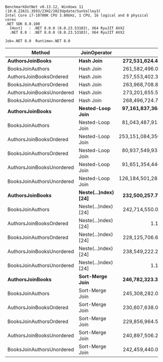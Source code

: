 ```

BenchmarkDotNet v0.13.12, Windows 11 (10.0.22631.3593/23H2/2023Update/SunValley3)
Intel Core i7-10700K CPU 3.80GHz, 1 CPU, 16 logical and 8 physical cores
.NET SDK 8.0.100
  [Host]   : .NET 8.0.0 (8.0.23.53103), X64 RyuJIT AVX2
  .NET 8.0 : .NET 8.0.0 (8.0.23.53103), X64 RyuJIT AVX2

Job=.NET 8.0  Runtime=.NET 8.0  

```
| Method                    | JoinOperator         | Mean                   | Error                 | StdDev                |
|-------------------------- |--------------------- |-----------------------:|----------------------:|----------------------:|
| **AuthorsJoinBooks**          | **Hash Join**            |     **272,531,624.444 ns** |     **3,127,166.2048 ns** |     **2,925,153.2082 ns** |
| BooksJoinAuthors          | Hash Join            |     261,582,496.078 ns |     4,977,099.7379 ns |     5,111,114.9936 ns |
| AuthorsJoinBooksOrdered   | Hash Join            |     257,553,402.381 ns |     3,957,287.3320 ns |     3,508,032.1445 ns |
| BooksJoinAuthorsOrdered   | Hash Join            |     263,968,708.889 ns |     4,996,821.7823 ns |     4,674,030.1954 ns |
| AuthorsJoinBooksUnordered | Hash Join            |     273,201,655.556 ns |     4,540,463.2113 ns |     4,247,152.1050 ns |
| BooksJoinAuthorsUnordered | Hash Join            |     268,496,724.731 ns |     5,300,773.7144 ns |     8,094,841.3167 ns |
| **AuthorsJoinBooks**          | **Nested-Loop Join**     |  **97,161,837,364.286 ns** |   **181,543,110.7643 ns** |   **160,933,239.0462 ns** |
| BooksJoinAuthors          | Nested-Loop Join     |  81,043,487,915.385 ns |   734,781,146.1685 ns |   613,575,535.4570 ns |
| AuthorsJoinBooksOrdered   | Nested-Loop Join     | 253,151,084,350.000 ns |   560,298,046.6752 ns |   437,443,860.0056 ns |
| BooksJoinAuthorsOrdered   | Nested-Loop Join     |  80,937,549,933.333 ns |   371,450,761.7288 ns |   347,455,272.9856 ns |
| AuthorsJoinBooksUnordered | Nested-Loop Join     |  91,651,354,446.667 ns |   159,526,562.4645 ns |   149,221,245.5066 ns |
| BooksJoinAuthorsUnordered | Nested-Loop Join     | 126,184,501,283.333 ns | 2,389,811,021.1427 ns | 2,557,071,018.0923 ns |
| **AuthorsJoinBooks**          | **Neste(...)ndex) [24]** |     **232,500,257.778 ns** |     **3,587,768.5388 ns** |     **3,356,000.9172 ns** |
| BooksJoinAuthors          | Neste(...)ndex) [24] |     242,714,550.000 ns |     4,836,780.7221 ns |     7,810,499.2877 ns |
| AuthorsJoinBooksOrdered   | Neste(...)ndex) [24] |               1.179 ns |             0.0135 ns |             0.0126 ns |
| BooksJoinAuthorsOrdered   | Neste(...)ndex) [24] |     228,125,706.667 ns |     2,680,435.1658 ns |     2,507,280.7171 ns |
| AuthorsJoinBooksUnordered | Neste(...)ndex) [24] |     238,549,222.222 ns |     4,026,578.3608 ns |     3,766,463.8970 ns |
| BooksJoinAuthorsUnordered | Neste(...)ndex) [24] |               1.170 ns |             0.0110 ns |             0.0098 ns |
| **AuthorsJoinBooks**          | **Sort-Merge Join**      |     **246,782,323.333 ns** |     **4,716,263.9381 ns** |     **5,431,256.5646 ns** |
| BooksJoinAuthors          | Sort-Merge Join      |     245,308,282.051 ns |     3,323,464.3987 ns |     2,775,243.2934 ns |
| AuthorsJoinBooksOrdered   | Sort-Merge Join      |     230,607,638.095 ns |     4,398,034.5691 ns |     3,898,743.0901 ns |
| BooksJoinAuthorsOrdered   | Sort-Merge Join      |     229,856,964.583 ns |     4,341,196.6782 ns |     4,263,635.6078 ns |
| AuthorsJoinBooksUnordered | Sort-Merge Join      |     240,897,506.250 ns |     4,800,840.8167 ns |     4,715,067.6117 ns |
| BooksJoinAuthorsUnordered | Sort-Merge Join      |     242,459,440.000 ns |     4,683,967.7130 ns |     5,394,064.1837 ns |
